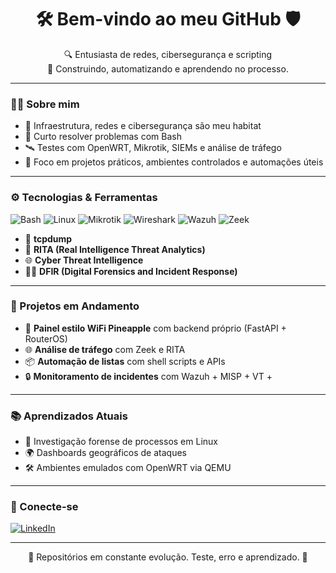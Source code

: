 <h1 align="center">🛠️ Bem-vindo ao meu GitHub 🛡️</h1>

<p align="center">
  🔍 Entusiasta de redes, cibersegurança e scripting<br>
  🧪 Construindo, automatizando e aprendendo no processo.
</p>

---

### 👨‍💻 Sobre mim

- 🔧 Infraestrutura, redes e cibersegurança são meu habitat
- 🐚 Curto resolver problemas com Bash
- 🛰️ Testes com OpenWRT, Mikrotik, SIEMs e análise de tráfego
- 🎯 Foco em projetos práticos, ambientes controlados e automações úteis

---
### ⚙️ Tecnologias & Ferramentas

![Bash](https://img.shields.io/badge/-Bash-121011?style=flat&logo=gnu-bash&logoColor=white)
![Linux](https://img.shields.io/badge/-Linux-FCC624?style=flat&logo=linux&logoColor=black)
![Mikrotik](https://img.shields.io/badge/-Mikrotik-EA4335?style=flat&logo=router&logoColor=white)
![Wireshark](https://img.shields.io/badge/-Wireshark-306998?style=flat&logo=wireshark&logoColor=white)
![Wazuh](https://img.shields.io/badge/-Wazuh-005BAC?style=flat&logoColor=white)
![Zeek](https://img.shields.io/badge/-Zeek-000000?style=flat&logo=zeek&logoColor=white)

- 🧪 **tcpdump**
- 🧠 **RITA (Real Intelligence Threat Analytics)**
- 🌐 **Cyber Threat Intelligence**
- 🕵️‍♂️ **DFIR (Digital Forensics and Incident Response)**

</div>

---

### 🚧 Projetos em Andamento

- 🧠 **Painel estilo WiFi Pineapple** com backend próprio (FastAPI + RouterOS)
- 🌐 **Análise de tráfego** com Zeek e RITA
- 📦 **Automação de listas** com shell scripts e APIs
- 🔒 **Monitoramento de incidentes** com Wazuh + MISP + VT + 

---

### 📚 Aprendizados Atuais

- 🔬 Investigação forense de processos em Linux
- 🌍 Dashboards geográficos de ataques
- 🛠️ Ambientes emulados com OpenWRT via QEMU

---

### 🤝 Conecte-se

[![LinkedIn](https://img.shields.io/badge/-LinkedIn-0A66C2?style=flat&logo=linkedin&logoColor=white)](https://www.linkedin.com/in/felipesbaptista)

---

<p align="center">
  🔗 Repositórios em constante evolução. Teste, erro e aprendizado. 🚀
</p>
